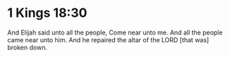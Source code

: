 # 1 Kings 18:30

And Elijah said unto all the people, Come near unto me. And all the people came near unto him. And he repaired the altar of the LORD [that was] broken down.